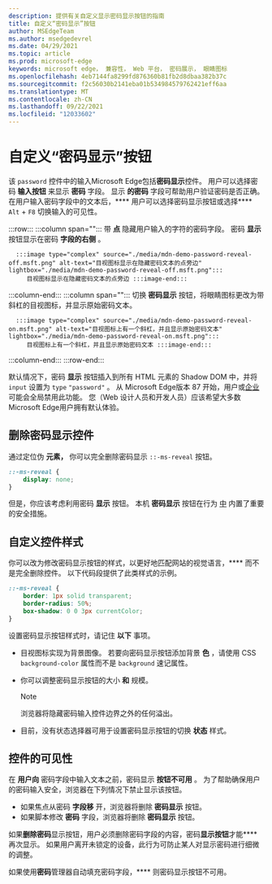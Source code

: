 ```yaml
---
description: 提供有关自定义显示密码显示按钮的指南
title: 自定义“密码显示”按钮
author: MSEdgeTeam
ms.author: msedgedevrel
ms.date: 04/29/2021
ms.topic: article
ms.prod: microsoft-edge
keywords: microsoft edge， 兼容性， Web 平台， 密码展示， 眼睛图标
ms.openlocfilehash: 4eb7144fa8299fd876360b81fb2d8dbaa382b37c
ms.sourcegitcommit: f2c56030b2141eba01b534984579762421eff6aa
ms.translationtype: MT
ms.contentlocale: zh-CN
ms.lasthandoff: 09/22/2021
ms.locfileid: "12033602"
---
```

# <a name="customize-the-password-reveal-button"></a>自定义“密码显示”按钮

该 `password` 控件中的输入Microsoft Edge包括**密码显示**控件。  用户可以选择密码 **输入按钮** 来显示 **密码** 字段。  显示 **的密码** 字段可帮助用户验证密码是否正确。  在用户输入密码字段中的文本后，**** 用户可以选择密码显示按钮或选择**** `Alt` + `F8` 切换输入的可见性。

:::row:::
   :::column span="":::
      带 **点** 隐藏用户输入的字符的密码字段。  密码 **显示** 按钮显示在密码 **字段的右侧** 。

      :::image type="complex" source="./media/mdn-demo-password-reveal-off.msft.png" alt-text="目视图标显示在隐藏密码文本的点旁边" lightbox="./media/mdn-demo-password-reveal-off.msft.png":::
         目视图标显示在隐藏密码文本的点旁边 :::image-end:::
   :::column-end:::
   :::column span="":::
      切换 **密码显示** 按钮，将眼睛图标更改为带斜杠的目视图标，并显示原始密码文本。

      :::image type="complex" source="./media/mdn-demo-password-reveal-on.msft.png" alt-text="目视图标上有一个斜杠，并且显示原始密码文本" lightbox="./media/mdn-demo-password-reveal-on.msft.png":::
         目视图标上有一个斜杠，并且显示原始密码文本 :::image-end:::
   :::column-end:::
:::row-end:::

默认情况下，密码 **显示** 按钮插入到所有 HTML 元素的 Shadow DOM 中，并将 `input` 设置为 `type` `"password"` 。  从 Microsoft Edge版本 87 开始，用户或[企业][DeployedgeMicrosoftEdgePoliciesPasswordrevealenabled]可能会全局禁用此功能。  您（Web 设计人员和开发人员）应该希望大多数Microsoft Edge用户拥有默认体验。

## <a name="remove-the-password-reveal-control"></a>删除密码显示控件

通过定位伪 **元素，** 你可以完全删除密码显示 `::-ms-reveal` 按钮。

```css
::-ms-reveal {
    display: none;
}
```

但是，你应该考虑利用密码 **显示** 按钮。  本机 **密码显示** 按钮在行为 [中](#visibility-of-the-control) 内置了重要的安全措施。

## <a name="customize-the-control-style"></a>自定义控件样式

你可以改为修改密码显示按钮的样式，以更好地匹配网站的视觉语言，**** 而不是完全删除控件。  以下代码段提供了此类样式的示例。

```css
::-ms-reveal {
    border: 1px solid transparent;
    border-radius: 50%;
    box-shadow: 0 0 3px currentColor;
}
```

设置密码显示按钮样式时，请记住 **以下** 事项。

*   目视图标实现为背景图像。  若要向密码显示按钮添加背景 **色** ，请使用 CSS `background-color` 属性而不是 `background` 速记属性。
*   你可以调整密码显示按钮的大小 **和** 规模。

    > [!NOTE]
    >浏览器将隐藏密码输入控件边界之外的任何溢出。

*   目前，没有状态选择器可用于设置密码显示按钮的切换 **状态** 样式。

## <a name="visibility-of-the-control"></a>控件的可见性

在 **用户向** 密码字段中输入文本之前，密码显示 **按钮不可用** 。  为了帮助确保用户的密码输入安全，浏览器在下列情况下禁止显示该按钮。

*   如果焦点从密码 **字段移** 开，浏览器将删除 **密码显示** 按钮。
*   如果脚本修改 **密码** 字段，浏览器将删除 **密码显示** 按钮。

如果**删除密码**显示按钮，用户必须删除密码字段的内容，密码**显示按钮**才能**** 再次显示。 如果用户离开未锁定的设备，此行为可防止某人对显示密码进行细微的调整。

如果使用**密码**管理器自动填充密码字段，**** 则密码显示按钮不可用。

<!-- links -->

[DeployedgeMicrosoftEdgePoliciesPasswordrevealenabled]: /deployedge/microsoft-edge-policies#passwordrevealenabled "PasswordRevealEnabled - Microsoft Edge - 策略|Microsoft Docs"

